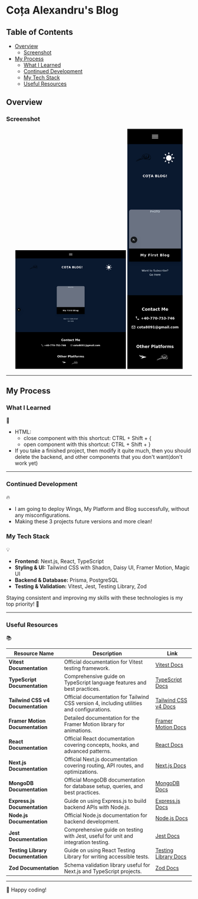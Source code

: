 # Coța Alexandru's Blog

## Table of Contents

- [Overview](#overview)
  - [Screenshot](#screenshot)
- [My Process](#my-process)
  - [What I Learned](#what-i-learned)
  - [Continued Development](#continued-development)
  - [My Tech Stack](#my-tech-stack)
  - [Useful Resources](#useful-resources)

## Overview

### Screenshot

<p align="center">
  <img src="./design/desktop-preview.png" alt="Desktop Preview" width="300"/>
  <img src="./design/mobile-preview.png" alt="Mobile Preview" width="150"/>
</p>

---

## My Process

### What I Learned

🎯

- HTML:
  - close component with this shortcut: CTRL + Shift + {
  - open component with this shortcut: CTRL + Shift + }
- If you take a finished project, then modify it quite much, then you should delete the backend, and other components that you don't want(don't work yet)

---

### Continued Development

🔥

- I am going to deploy Wings, My Platform and Blog successfully, without any misconfigurations.
- Making these 3 projects future versions and more clean!

### My Tech Stack

💡

- **Frontend:** Next.js, React, TypeScript
- **Styling & UI:** Tailwind CSS with Shadcn, Daisy UI, Framer Motion, Magic UI
- **Backend & Database:** Prisma, PostgreSQL
- **Testing & Validation:** Vitest, Jest, Testing Library, Zod

Staying consistent and improving my skills with these technologies is my top priority! 🚀

---

### Useful Resources

📚

| Resource Name                     | Description                                                                                | Link                                                      |
| --------------------------------- | ------------------------------------------------------------------------------------------ | --------------------------------------------------------- |
| **Vitest Documentation**          | Official documentation for Vitest testing framework.                                       | [Vitest Docs](https://vitest.dev/)                        |
| **TypeScript Documentation**      | Comprehensive guide on TypeScript language features and best practices.                    | [TypeScript Docs](https://www.typescriptlang.org/docs/)   |
| **Tailwind CSS v4 Documentation** | Official documentation for Tailwind CSS version 4, including utilities and configurations. | [Tailwind CSS v4 Docs](https://tailwindcss.com/)          |
| **Framer Motion Documentation**   | Detailed documentation for the Framer Motion library for animations.                       | [Framer Motion Docs](https://www.framer.com/motion/)      |
| **React Documentation**           | Official React documentation covering concepts, hooks, and advanced patterns.              | [React Docs](https://react.dev/)                          |
| **Next.js Documentation**         | Official Next.js documentation covering routing, API routes, and optimizations.            | [Next.js Docs](https://nextjs.org/docs)                   |
| **MongoDB Documentation**         | Official MongoDB documentation for database setup, queries, and best practices.            | [MongoDB Docs](https://www.mongodb.com/docs/)             |
| **Express.js Documentation**      | Guide on using Express.js to build backend APIs with Node.js.                              | [Express.js Docs](https://expressjs.com/)                 |
| **Node.js Documentation**         | Official Node.js documentation for backend development.                                    | [Node.js Docs](https://nodejs.org/en/docs/)               |
| **Jest Documentation**            | Comprehensive guide on testing with Jest, useful for unit and integration testing.         | [Jest Docs](https://jestjs.io/docs/getting-started)       |
| **Testing Library Documentation** | Guide on using React Testing Library for writing accessible tests.                         | [Testing Library Docs](https://testing-library.com/docs/) |
| **Zod Documentation**             | Schema validation library useful for Next.js and TypeScript projects.                      | [Zod Docs](https://zod.dev/)                              |

---

🚀 Happy coding!
